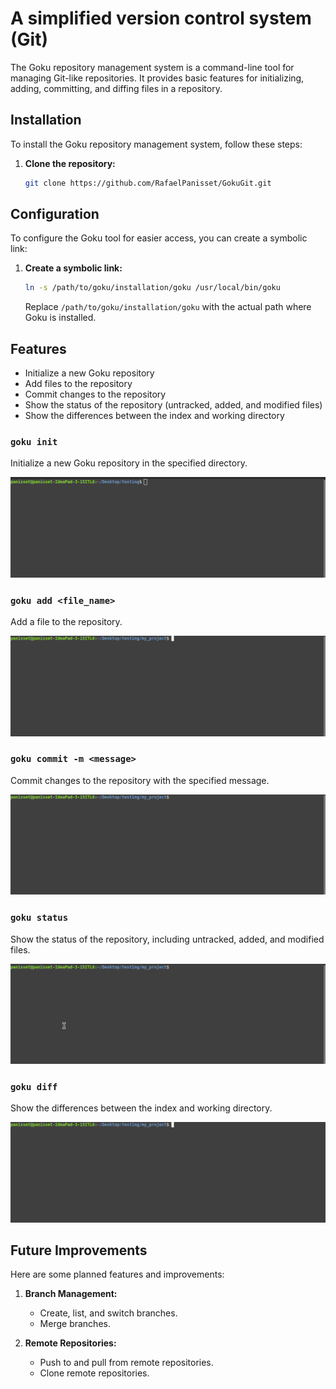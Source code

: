 # A simplified version control system (Git)

The Goku repository management system is a command-line tool for managing Git-like repositories. It provides basic features for initializing, adding, committing, and diffing files in a repository.

## Installation

To install the Goku repository management system, follow these steps:

1. **Clone the repository:**

    ```sh
    git clone https://github.com/RafaelPanisset/GokuGit.git
    ```

## Configuration

To configure the Goku tool for easier access, you can create a symbolic link:

1. **Create a symbolic link:**

    ```sh
    ln -s /path/to/goku/installation/goku /usr/local/bin/goku
    ```

    Replace `/path/to/goku/installation/goku` with the actual path where Goku is installed.

## Features

* Initialize a new Goku repository
* Add files to the repository
* Commit changes to the repository
* Show the status of the repository (untracked, added, and modified files)
* Show the differences between the index and working directory

### `goku init`

Initialize a new Goku repository in the specified directory.


![Initialize repository](assets/init-repo.gif)

### `goku add <file_name>`

Add a file to the repository.

![Initialize repository](assets/add-repo.gif)

### `goku commit -m <message>`

Commit changes to the repository with the specified message.

![Initialize repository](assets/commit-repo.gif)


### `goku status`

Show the status of the repository, including untracked, added, and modified files.

![Initialize repository](assets/status-repo.gif)

### `goku diff`

Show the differences between the index and working directory.

![Initialize repository](assets/diff-repo.gif)

## Future Improvements

Here are some planned features and improvements:

1. **Branch Management:**
   - Create, list, and switch branches.
   - Merge branches.

2. **Remote Repositories:**
   - Push to and pull from remote repositories.
   - Clone remote repositories.

